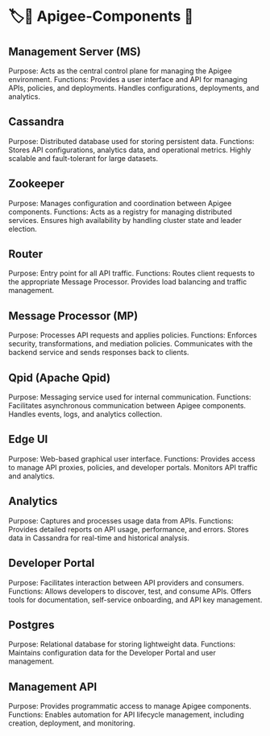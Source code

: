 # :label::bookmark: Apigee-Components :high_brightness:


##  Management Server (MS)

Purpose: Acts as the central control plane for managing the Apigee environment.
Functions:
Provides a user interface and API for managing APIs, policies, and deployments.
Handles configurations, deployments, and analytics.

## Cassandra

Purpose: Distributed database used for storing persistent data.
Functions:
Stores API configurations, analytics data, and operational metrics.
Highly scalable and fault-tolerant for large datasets.

## Zookeeper

Purpose: Manages configuration and coordination between Apigee components.
Functions:
Acts as a registry for managing distributed services.
Ensures high availability by handling cluster state and leader election.

## Router

Purpose: Entry point for all API traffic.
Functions:
Routes client requests to the appropriate Message Processor.
Provides load balancing and traffic management.

## Message Processor (MP)

Purpose: Processes API requests and applies policies.
Functions:
Enforces security, transformations, and mediation policies.
Communicates with the backend service and sends responses back to clients.

## Qpid (Apache Qpid)

Purpose: Messaging service used for internal communication.
Functions:
Facilitates asynchronous communication between Apigee components.
Handles events, logs, and analytics collection.

## Edge UI

Purpose: Web-based graphical user interface.
Functions:
Provides access to manage API proxies, policies, and developer portals.
Monitors API traffic and analytics.

## Analytics

Purpose: Captures and processes usage data from APIs.
Functions:
Provides detailed reports on API usage, performance, and errors.
Stores data in Cassandra for real-time and historical analysis.

## Developer Portal

Purpose: Facilitates interaction between API providers and consumers.
Functions:
Allows developers to discover, test, and consume APIs.
Offers tools for documentation, self-service onboarding, and API key management.

## Postgres

Purpose: Relational database for storing lightweight data.
Functions:
Maintains configuration data for the Developer Portal and user management.

## Management API

Purpose: Provides programmatic access to manage Apigee components.
Functions:
Enables automation for API lifecycle management, including creation, deployment, and monitoring.